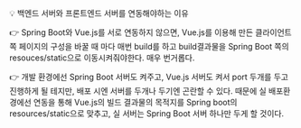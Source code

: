 💡 백엔드 서버와 프론트엔드 서버를 연동해야하는 이유
 
👉 Spring Boot와 Vue.js를 서로 연동하지 않으면,
Vue.js를 이용해 만든 클라이언트 쪽 페이지의 구성을 바꿀 때 마다 매번 build를 하고
build결과물을 Spring Boot 쪽의 resouces/static으로 이동시켜줘야한다. 매우 번거롭다.
 
👉 개발 환경에선 Spring Boot 서버도 켜주고, Vue.js 서버도 켜서 port 두개를 두고 진행하게 될 테지만,
배포 시엔 서버를 두개나 두기엔 곤란할 수 있다.
때문에 실 배포환경에선 연동을 통해 Vue.js의 빌드 결과물의 목적지를 Spring boot의 resources/static으로 맞추고, 실 서버는 Spring Boot 서버 하나만 두게 할 것이다.

